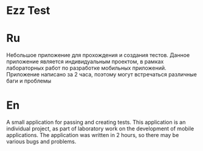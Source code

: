 # Ezz Test

# Ru
Небольшое приложение для прохождения и создания тестов. Данное приложение является  индивидуальным проектом, в рамках лабораторных работ по разработке мобильных приложений. Приложение написано за 2 часа, поэтому могут встречаться различные баги и проблемы

# En
A small application for passing and creating tests. This application is an individual project, as part of laboratory work on the development of mobile applications. The application was written in 2 hours, so there may be various bugs and problems.
